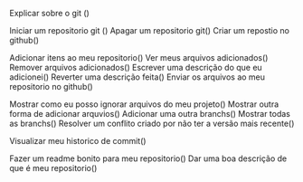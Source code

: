 Explicar sobre o git ()

Iniciar um repositorio git ()
Apagar um repositorio git()
Criar um repostio no github()

Adicionar itens ao meu repositorio()
Ver meus arquivos adicionados()
Remover arquivos adicionados()
Escrever uma descrição do que eu adicionei()
Reverter uma descrição feita()
Enviar os arquivos ao meu repositorio no github()

Mostrar como eu posso ignorar arquivos do meu projeto()
Mostrar outra forma de adicionar arquvios()
Adicionar uma outra branchs()
Mostrar todas as branchs()
Resolver um conflito criado por não ter a versão mais recente()

Visualizar meu historico de commit()

Fazer um readme bonito para meu repositorio()
Dar uma boa descrição de que é meu repositorio()